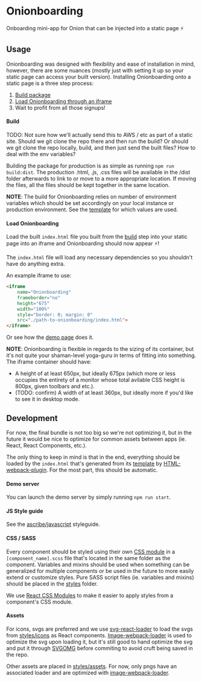Onionboarding
=============

Onboarding mini-app for Onion that can be injected into a static page :zap:

Usage
-----

Onionboarding was designed with flexibility and ease of installation in
mind, however, there are some nuances (mostly just with setting it up so
your static page can access your built version). Installing Onionboarding
onto a static page is a three step process:

  1. [Build package](#build)
  1. [Load Onionboarding through an iframe](#load-onionboarding)
  1. Wait to profit from all those signups!

#### Build

TODO: Not sure how we'll actually send this to AWS / etc as part of a
static site. Should we git clone the repo there and then run the build?
Or should we git clone the repo locally, build, and then just send the
built files? How to deal with the env variables?

Building the package for production is as simple as running `npm run
build:dist`. The production .html, .js, .css files will be available in the
/dist folder afterwards to link to or move to a more appropriate
location. If moving the files, all the files should be kept together in
the same location.

**NOTE**: The build for Onionboarding relies on number of environment
variables which should be set accordingly on your local instance or
production environment. See the [template](./.env_template) for which
values are used.

#### Load Onionboarding

Load the built `index.html` file you built from the [build](#build)
step into your static page into an iframe and Onionboarding should
now appear :zap:!

The `index.html` file will load any necessary dependencies so you
shouldn't have do anything extra.

An example iframe to use:

```html
<iframe
    name="Onionboarding"
    frameborder="no"
    height="675"
    width="100%"
    style="border: 0; margin: 0"
    src="./path-to-onionboarding/index.html">
</iframe>
```

Or see how the [demo page](./demo/index.html) does it.

**NOTE**: Onionboarding is flexible in regards to the sizing of its
container, but it's not quite your shaman-level yoga-guru in terms of
fitting into something. The iframe container should have:

  * A height of at least 650px, but ideally 675px (which more or less
    occupies the entirety of a monitor whose total avilable CSS height
    is 800px, given toolbars and etc.).
  * (TODO: confirm) A width of at least 360px, but ideally more if
    you'd like to see it in desktop mode.

Development
-----------

For now, the final bundle is not too big so we're not optimizing it,
but in the future it would be nice to optimize for common assets
between apps (ie. React, React Components, etc.).

The only thing to keep in mind is that in the end, everything should be
loaded by the `index.html` that's generated from its
[template](./src/index_template.html) by
[HTML-webpack-plugin](https://github.com/ampedandwired/html-webpack-plugin).
For the most part, this should be automatic.

#### Demo server

You can launch the demo server by simply running `npm run start`.

#### JS Style guide

See the [ascribe/javascript](https://github.com/ascribe/javascript) styleguide.

#### CSS / SASS

Every component should be styled using their own
[CSS module](https://github.com/css-modules/css-modules) in a
`[component_name].scss` file that's located in the same folder as the
component. Variables and mixins should be used when something can be
generalized for multiple components or be used in the future to more
easily extend or customize styles. Pure SASS script files (ie.
variables and mixins) should be placed in the [styles](./src/styles/)
folder.

We use [React CSS Modules](https://github.com/gajus/react-css-modules)
to make it easier to apply styles from a component's CSS module.

#### Assets

For icons, svgs are preferred and we use
[svg-react-loader](https://github.com/jhamlet/svg-react-loader) to load
the svgs from [styles/icons](./src/styles/icons) as React components.
[Image-webpack-loader](https://github.com/tcoopman/image-webpack-loader)
is used to optimize the svg upon loading it, but it's still good to hand
optimize the svg and put it through
[SVGOMG](https://jakearchibald.github.io/svgomg/) before commiting to
avoid cruft being saved in the repo.

Other assets are placed in [styles/assets](./src/styles/assets). For
now, only pngs have an associated loader and are optimized with
[image-webpack-loader](https://github.com/tcoopman/image-webpack-loader).
